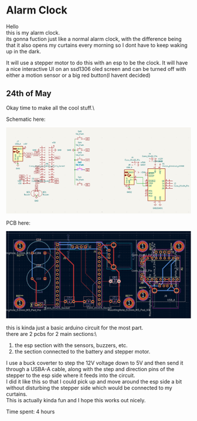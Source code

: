 # Alarm Clock

Hello\
this is my alarm clock.\
its gonna fuction just like a normal alarm clock, with the difference being that it also opens my curtains every morning so I dont have to keep waking up in the dark.

It will use a stepper motor to do this with an esp to be the clock. It will have a nice interactive UI on an ssd1306 oled screen and  can be turned off with either a motion sensor or a big red button(I havent decided)

## 24th of May

Okay time to make all the cool stuff.\

Schematic here:

![schm](assets/SCHM1.png)

PCB here:

![schm](assets/PCB1.png)

this is kinda just a basic arduino circuit for the most part.\
there are 2 pcbs for 2 main sections:\
1. the esp section with the sensors, buzzers, etc.
2. the section connected to the battery and stepper motor.

I use a buck coverter to step the 12V voltage down to 5V and then send it through a USBA-A cable, along with the step and direction pins of the stepper to the esp side where it feeds into the circuit.\
I did it like this so that I could pick up and move around the esp side a bit without disturbing the stepper side which would be connected to my curtains.\
This is actually kinda fun and I hope this works out nicely.

Time spent: 4 hours
